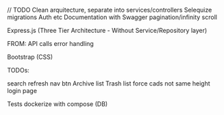 // TODO
Clean arquitecture, separate into services/controllers
Selequize migrations
Auth
etc
Documentation with Swagger
pagination/infinity scroll

Express.js (Three Tier Architecture - Without Service/Repository layer)

FROM: API calls error handling

Bootstrap (CSS)

TODOs:

search
refresh nav btn
Archive list
Trash list
force cads not same height
login page

Tests
dockerize with compose (DB)